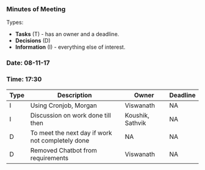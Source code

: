### Minutes of Meeting

Types:
* **Tasks** (T) - has an owner and a deadline.
* **Decisions** (D)
* **Information** (I) - everything else of interest.

### Date: 08-11-17
### Time: 17:30

Type | Description | Owner | Deadline
---- | ---- | ---- | ----
I | Using Cronjob, Morgan | Viswanath | NA
I | Discussion on work done till then | Koushik, Sathvik | NA
D | To meet the next day if work not completely done | NA | NA
D | Removed Chatbot from requirements | Viswanath | NA